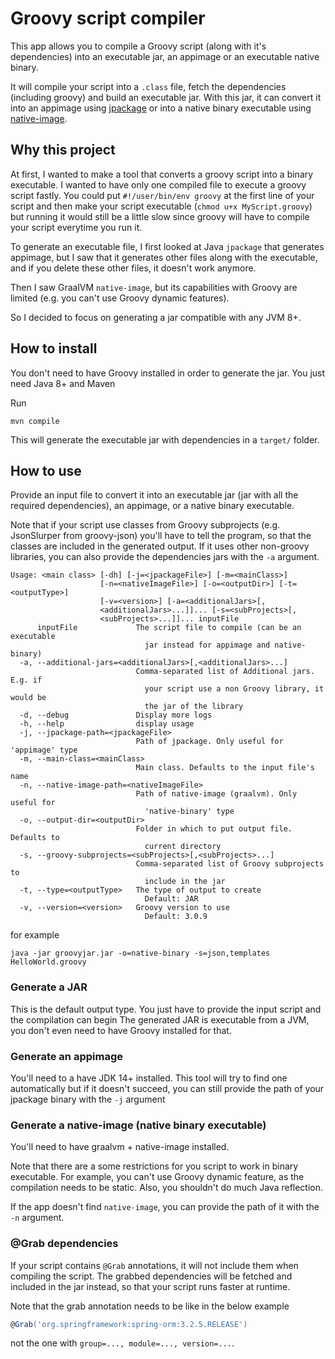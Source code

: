 # Groovy script compiler

This app allows you to compile a Groovy script (along with it's dependencies) into an executable jar, an appimage or an executable native binary.

It will compile your script into a `.class` file, fetch the dependencies (including groovy) and build
an executable jar. With this jar, it can convert it into an appimage using [jpackage](https://docs.oracle.com/en/java/javase/14/docs/specs/man/jpackage.html) or into a 
native binary executable using [native-image](https://www.graalvm.org/reference-manual/native-image/).

## Why this project

At first, I wanted to make a tool that converts a groovy script into a binary executable. 
I wanted to have only one compiled file to execute a groovy script fastly. You could put `#!/user/bin/env groovy` at the 
first line of your script and then make your script executable (`chmod u+x MyScript.groovy`) but running it
would still be a little slow since groovy will have to compile your script everytime you run it.

To generate an executable file, I first looked at Java `jpackage` that generates appimage, but I saw 
that it generates other files along with the executable, and if you delete these other files, it doesn't work anymore.

Then I saw GraalVM `native-image`, but its capabilities with Groovy are limited (e.g. you can't use Groovy dynamic features).

So I decided to focus on generating a jar compatible with any JVM 8+.


## How to install
You don't need to have Groovy installed in order to generate the jar. You just need Java 8+ and Maven

Run
```shell
mvn compile
```
This will generate the executable jar with dependencies in a `target/` folder.

## How to use
Provide an input file to convert it into an executable jar 
(jar with all the required dependencies), an appimage, or a native binary executable. 

Note that if your script use classes from Groovy subprojects (e.g. JsonSlurper from groovy-json) 
you'll have to tell the program, so that the classes are included in the generated output. If it uses
other non-groovy libraries, you can also provide the dependencies jars with the `-a` argument.

```text
Usage: <main class> [-dh] [-j=<jpackageFile>] [-m=<mainClass>]
                    [-n=<nativeImageFile>] [-o=<outputDir>] [-t=<outputType>]
                    [-v=<version>] [-a=<additionalJars>[,
                    <additionalJars>...]]... [-s=<subProjects>[,
                    <subProjects>...]]... inputFile
      inputFile             The script file to compile (can be an executable
                              jar instead for appimage and native-binary)
  -a, --additional-jars=<additionalJars>[,<additionalJars>...]
                            Comma-separated list of Additional jars. E.g. if
                              your script use a non Groovy library, it would be
                              the jar of the library
  -d, --debug               Display more logs
  -h, --help                display usage
  -j, --jpackage-path=<jpackageFile>
                            Path of jpackage. Only useful for 'appimage' type
  -m, --main-class=<mainClass>
                            Main class. Defaults to the input file's name
  -n, --native-image-path=<nativeImageFile>
                            Path of native-image (graalvm). Only useful for
                              'native-binary' type
  -o, --output-dir=<outputDir>
                            Folder in which to put output file. Defaults to
                              current directory
  -s, --groovy-subprojects=<subProjects>[,<subProjects>...]
                            Comma-separated list of Groovy subprojects to
                              include in the jar
  -t, --type=<outputType>   The type of output to create
                              Default: JAR
  -v, --version=<version>   Groovy version to use
                              Default: 3.0.9
```

for example

```shell
java -jar groovyjar.jar -o=native-binary -s=json,templates HelloWorld.groovy
```

### Generate a JAR
This is the default output type. You just have to provide the input script and the compilation can begin
The generated JAR is executable from a JVM, you don't even need to have Groovy installed for that.

### Generate an appimage
You'll need to a have JDK 14+ installed. This tool will try to find one
automatically but if it doesn't succeed, you can still provide the path of your jpackage binary with the `-j` argument

### Generate a native-image (native binary executable)
You'll need to have graalvm + native-image installed.

Note that there are a some restrictions for you script to work in binary executable. For example, you can't
use Groovy dynamic feature, as the compilation needs to be static. Also, you shouldn't do much Java reflection.

If the app doesn't find `native-image`, you can provide the path of it with the `-n` argument.

### @Grab dependencies

If your script contains `@Grab` annotations, it will not include them when compiling the script. The grabbed
dependencies will be fetched and included in the jar instead, so that your script runs faster at runtime.

Note that the grab annotation needs to be like in the below example
```groovy
@Grab('org.springframework:spring-orm:3.2.5.RELEASE')
```

not the one with `group=..., module=..., version=...`.